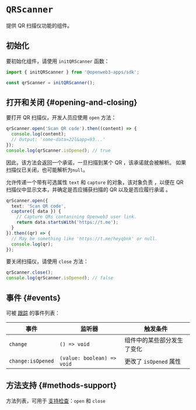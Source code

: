 # `QRScanner`

提供 QR 扫描仪功能的组件。

## 初始化

要初始化组件，请使用 `initQRScanner` 函数：

```typescript
import { initQRScanner } from '@openweb3-apps/sdk';

const qrScanner = initQRScanner();  
```

## 打开和关闭 {#opening-and-closing}

要打开 QR 扫描仪，开发人员应使用 `open` 方法：

```typescript
qrScanner.open('Scan QR code').then((content) => {
  console.log(content);
  // Output: 'some-data=22l&app=93...'
});
console.log(qrScanner.isOpened); // true
```

因此，该方法会返回一个承诺，一旦扫描到某个 QR
，该承诺就会被解析。 如果扫描仪已关闭，也可能解析为`null`。

允许传递一个带有可选属性 `text` 和 `capture` 的对象，该对象负责
，以便在 QR 扫描仪中显示文本，并确定是否应捕获扫描的 QR 以及是否应履行承诺
。

```ts
qrScanner.open({ 
  text: 'Scan QR code',
  capture({ data }) {
    // Capture QRs contanining Openweb3 user link.
    return data.startsWith('https://t.me');
  }
}).then((qr) => {
  // May be something like 'https://t.me/heyqbnk' or null.
  console.log(qr);
});
```

要关闭扫描仪，请使用 `close` 方法：

```typescript
qrScanner.close();
console.log(qrScanner.isOpened); // false
```

## 事件 {#events}

可被 [跟踪](#events) 的事件列表：

| 事件                              | 监听器                        | 触发条件              |
| ------------------------------- | -------------------------- | ----------------- |
| `change`                          | `() => void`               | 组件中的某些部分发生了变化     |
| `change:isOpened` | `(value: boolean) => void` | 更改了 `isOpened` 属性 |

## 方法支持 {#methods-support}

方法列表，可用于 [支持检查](#methods-support)：`open` 和 `close`

